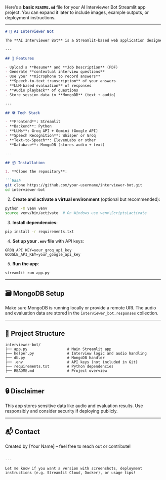 Here’s a **basic `README.md`** file for your AI Interviewer Bot Streamlit app project. You can expand it later to include images, example outputs, or deployment instructions.

---

````markdown
# 🧠 AI Interviewer Bot

The **AI Interviewer Bot** is a Streamlit-based web application designed to simulate a technical interview experience. Upload your resume and job description, and the bot will generate personalized interview questions, record your audio responses, evaluate them, and store the data for review.

---

## 🚀 Features

- Upload a **Resume** and **Job Description** (PDF)
- Generate **contextual interview questions**
- Use your **microphone to record answers**
- **Speech-to-text transcription** of your answers
- **LLM-based evaluation** of responses
- **Audio playback** of questions
- Store session data in **MongoDB** (text + audio)

---

## 🛠️ Tech Stack

- **Frontend**: Streamlit
- **Backend**: Python
- **LLMs**: Groq API + Gemini (Google API)
- **Speech Recognition**: Whisper or Groq
- **Text-to-Speech**: ElevenLabs or other
- **Database**: MongoDB (stores audio + text)

---

## 📦 Installation

1. **Clone the repository**:

```bash
git clone https://github.com/your-username/interviewer-bot.git
cd interviewer-bot
````

2. **Create and activate a virtual environment** (optional but recommended):

```bash
python -m venv venv
source venv/bin/activate  # On Windows use venv\Scripts\activate
```

3. **Install dependencies**:

```bash
pip install -r requirements.txt
```

4. **Set up your `.env` file** with API keys:

```env
GROQ_API_KEY=your_groq_api_key
GOOGLE_API_KEY=your_google_api_key
```

5. **Run the app**:

```bash
streamlit run app.py
```

---

## 🗃️ MongoDB Setup

Make sure MongoDB is running locally or provide a remote URI. The audio and evaluation data are stored in the `interviewer_bot.responses` collection.

---

## 📁 Project Structure

```
interviewer-bot/
├── app.py                  # Main Streamlit app
├── helper.py               # Interview logic and audio handling
├── db.py                   # MongoDB handler
├── .env                    # API keys (not included in Git)
├── requirements.txt        # Python dependencies
├── README.md               # Project overview
```

---

## 🔒 Disclaimer

This app stores sensitive data like audio and evaluation results. Use responsibly and consider security if deploying publicly.

---

## 📬 Contact

Created by \[Your Name] – feel free to reach out or contribute!

```

---

Let me know if you want a version with screenshots, deployment instructions (e.g. Streamlit Cloud, Docker), or usage tips!
```
